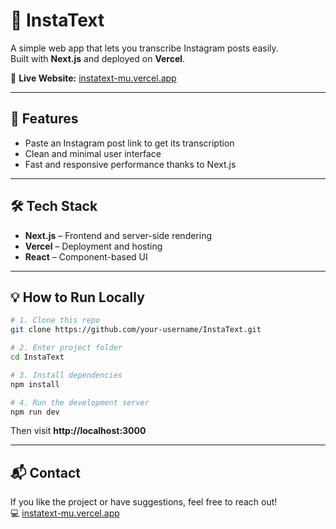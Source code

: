 # 📸 InstaText

A simple web app that lets you transcribe Instagram posts easily.  
Built with **Next.js** and deployed on **Vercel**.

🔗 **Live Website:** [instatext-mu.vercel.app](https://instatext-mu.vercel.app/)

---

## 🚀 Features
- Paste an Instagram post link to get its transcription  
- Clean and minimal user interface  
- Fast and responsive performance thanks to Next.js

---

## 🛠️ Tech Stack
- **Next.js** – Frontend and server-side rendering  
- **Vercel** – Deployment and hosting  
- **React** – Component-based UI

---

## 💡 How to Run Locally
```bash
# 1. Clone this repo
git clone https://github.com/your-username/InstaText.git

# 2. Enter project folder
cd InstaText

# 3. Install dependencies
npm install

# 4. Run the development server
npm run dev
```

Then visit **http://localhost:3000**

---

## 📬 Contact
If you like the project or have suggestions, feel free to reach out!  
💻 [instatext-mu.vercel.app](https://instatext-mu.vercel.app/)
